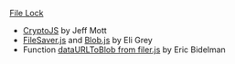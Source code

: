 [File Lock](https://filelock.org/)

- [CryptoJS](http://code.google.com/p/crypto-js/) by Jeff Mott
- [FileSaver.js](http://github.com/eligrey/FileSaver.js) and [Blob.js](http://github.com/eligrey/Blob.js) by Eli Grey
- Function [dataURLToBlob from filer.js](http://github.com/ebidel/filer.js) by Eric Bidelman
